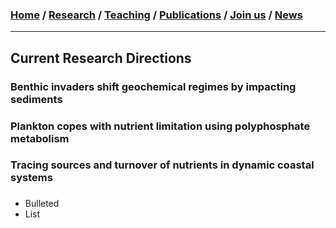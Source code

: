 ### [**Home**](README.md)  /  [**Research**](Research.md)  /  [**Teaching**](Teaching.md)   /  [**Publications**](Publications.md)  /  [**Join us**](Joinus.md)  /  [**News**](News.md) 
---

## Current Research Directions 

### Benthic invaders shift geochemical regimes by impacting sediments
### Plankton copes with nutrient limitation using polyphosphate metabolism 
### Tracing sources and turnover of nutrients in dynamic coastal systems
### 


- Bulleted
- List
